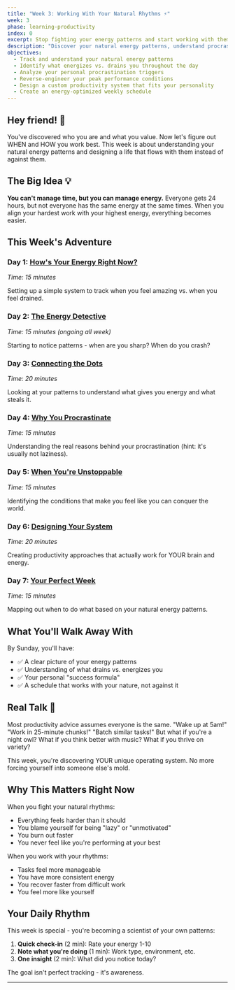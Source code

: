 ```yaml
---
title: "Week 3: Working With Your Natural Rhythms ⚡"
week: 3
phase: learning-productivity
index: 0
excerpt: Stop fighting your energy patterns and start working with them
description: "Discover your natural energy patterns, understand procrastination triggers, and design a productivity system that works with your rhythms instead of against them."
objectives:
  - Track and understand your natural energy patterns
  - Identify what energizes vs. drains you throughout the day
  - Analyze your personal procrastination triggers
  - Reverse-engineer your peak performance conditions
  - Design a custom productivity system that fits your personality
  - Create an energy-optimized weekly schedule
---
```


## Hey friend! 👋

You've discovered who you are and what you value. Now let's figure out WHEN and HOW you work best. This week is about understanding your natural energy patterns and designing a life that flows with them instead of against them.

## The Big Idea 💡

**You can't manage time, but you can manage energy.** Everyone gets 24 hours, but not everyone has the same energy at the same times. When you align your hardest work with your highest energy, everything becomes easier.

## This Week's Adventure

### Day 1: [How's Your Energy Right Now?](./01-energy-audit)

_Time: 15 minutes_

Setting up a simple system to track when you feel amazing vs. when you feel drained.

### Day 2: [The Energy Detective](./02-daily-tracking)

_Time: 15 minutes (ongoing all week)_

Starting to notice patterns - when are you sharp? When do you crash?

### Day 3: [Connecting the Dots](./03-pattern-recognition)

_Time: 20 minutes_

Looking at your patterns to understand what gives you energy and what steals it.

### Day 4: [Why You Procrastinate](./04-procrastination-analysis)

_Time: 15 minutes_

Understanding the real reasons behind your procrastination (hint: it's usually not laziness).

### Day 5: [When You're Unstoppable](./05-success-patterns)

_Time: 15 minutes_

Identifying the conditions that make you feel like you can conquer the world.

### Day 6: [Designing Your System](./06-productivity-design)

_Time: 20 minutes_

Creating productivity approaches that actually work for YOUR brain and energy.

### Day 7: [Your Perfect Week](./07-ideal-schedule)

_Time: 15 minutes_

Mapping out when to do what based on your natural energy patterns.

## What You'll Walk Away With

By Sunday, you'll have:

- ✅ A clear picture of your energy patterns
- ✅ Understanding of what drains vs. energizes you
- ✅ Your personal "success formula"
- ✅ A schedule that works with your nature, not against it

## Real Talk 💬

Most productivity advice assumes everyone is the same. "Wake up at 5am!" "Work in 25-minute chunks!" "Batch similar tasks!" But what if you're a night owl? What if you think better with music? What if you thrive on variety?

This week, you're discovering YOUR unique operating system. No more forcing yourself into someone else's mold.

## Why This Matters Right Now

When you fight your natural rhythms:

- Everything feels harder than it should
- You blame yourself for being "lazy" or "unmotivated"
- You burn out faster
- You never feel like you're performing at your best

When you work with your rhythms:

- Tasks feel more manageable
- You have more consistent energy
- You recover faster from difficult work
- You feel more like yourself

## Your Daily Rhythm

This week is special - you're becoming a scientist of your own patterns:

1. **Quick check-in** (2 min): Rate your energy 1-10
2. **Note what you're doing** (1 min): Work type, environment, etc.
3. **One insight** (2 min): What did you notice today?

The goal isn't perfect tracking - it's awareness.

---
